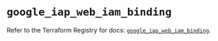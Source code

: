 # `google_iap_web_iam_binding`

Refer to the Terraform Registry for docs: [`google_iap_web_iam_binding`](https://registry.terraform.io/providers/hashicorp/google-beta/5.43.0/docs/resources/google_iap_web_iam_binding).
